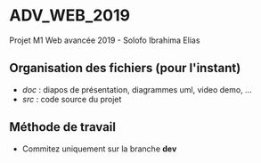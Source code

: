 # ADV_WEB_2019
Projet M1 Web avancée 2019 - Solofo Ibrahima Elias 

## Organisation des fichiers (pour l'instant)
  - _doc_ : diapos de présentation, diagrammes uml, video demo, ...
  - _src_ : code source du projet
  
## Méthode de travail 
 - Commitez uniquement sur la branche **dev** 

